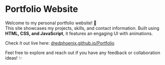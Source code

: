 # Portfolio Website

Welcome to my personal portfolio website! 🚀  
This site showcases my projects, skills, and contact information. Built using **HTML, CSS, and JavaScript**, it features an engaging UI with animations.  

Check it out live here: [dredphoenix.github.io/Portfolio](https://dredphoenix.github.io/Portfolio/)  

Feel free to explore and reach out if you have any feedback or collaboration ideas! ✨  
